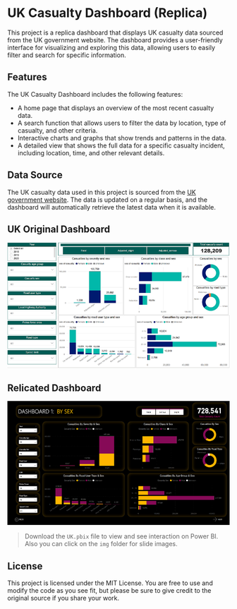 # UK Casualty Dashboard (Replica)

This project is a replica dashboard that displays UK casualty data sourced from the UK government website. The dashboard provides a user-friendly interface for visualizing and exploring this data, allowing users to easily filter and search for specific information.

## Features
The UK Casualty Dashboard includes the following features:

- A home page that displays an overview of the most recent casualty data.
- A search function that allows users to filter the data by location, type of casualty, and other criteria.
- Interactive charts and graphs that show trends and patterns in the data.
- A detailed view that shows the full data for a specific casualty incident, including location, time, and other relevant details.

## Data Source
The UK casualty data used in this project is sourced from the [UK government website](https://maps.dft.gov.uk/road-casualties/index.html). The data is updated on a regular basis, and the dashboard will automatically retrieve the latest data when it is available.

## UK Original Dashboard
![Screenshot of the UK Casualty Dashboard](https://github.com/JZMNE/UK-Casualty-Dashboard-Replica/blob/main/img/uk1.png)

## Relicated Dashboard
![Screenshot of the Replicatedd UK Casualty Dashboard](https://github.com/JZMNE/UK-Casualty-Dashboard-Replica/blob/main/img/img2.png)
> Download the `UK.pbix` file to view and see interaction on Power BI. Also you can click on the `img` folder for slide images.

## License
This project is licensed under the MIT License. You are free to use and modify the code as you see fit, but please be sure to give credit to the original source if you share your work.
